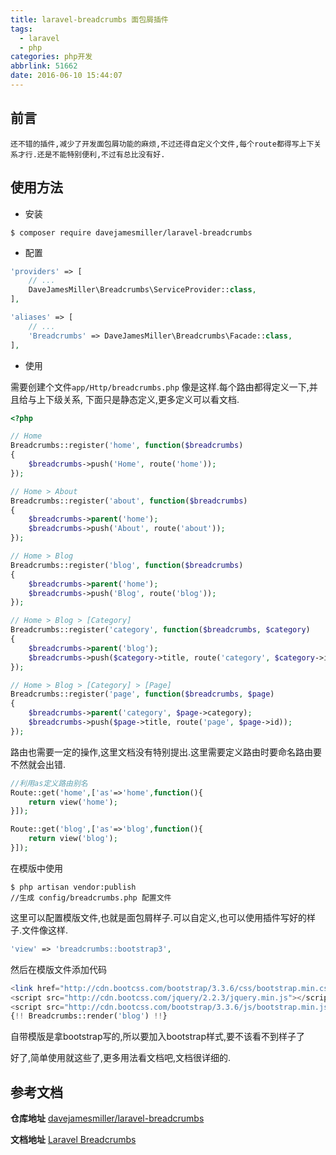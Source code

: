 ```yaml
---
title: laravel-breadcrumbs 面包屑插件
tags:
  - laravel
  - php
categories: php开发
abbrlink: 51662
date: 2016-06-10 15:44:07
---
```


## 前言
    还不错的插件,减少了开发面包屑功能的麻烦,不过还得自定义个文件,每个route都得写上下关系才行.还是不能特别便利,不过有总比没有好.
    
## 使用方法
- 安装
```
$ composer require davejamesmiller/laravel-breadcrumbs
```
<!--more-->

- 配置
```php
'providers' => [
    // ...
    DaveJamesMiller\Breadcrumbs\ServiceProvider::class,
],

'aliases' => [
    // ...
    'Breadcrumbs' => DaveJamesMiller\Breadcrumbs\Facade::class,
],
```

- 使用

需要创建个文件`app/Http/breadcrumbs.php` 像是这样.每个路由都得定义一下,并且给与上下级关系,
下面只是静态定义,更多定义可以看文档.
```php
<?php

// Home
Breadcrumbs::register('home', function($breadcrumbs)
{
    $breadcrumbs->push('Home', route('home'));
});

// Home > About
Breadcrumbs::register('about', function($breadcrumbs)
{
    $breadcrumbs->parent('home');
    $breadcrumbs->push('About', route('about'));
});

// Home > Blog
Breadcrumbs::register('blog', function($breadcrumbs)
{
    $breadcrumbs->parent('home');
    $breadcrumbs->push('Blog', route('blog'));
});

// Home > Blog > [Category]
Breadcrumbs::register('category', function($breadcrumbs, $category)
{
    $breadcrumbs->parent('blog');
    $breadcrumbs->push($category->title, route('category', $category->id));
});

// Home > Blog > [Category] > [Page]
Breadcrumbs::register('page', function($breadcrumbs, $page)
{
    $breadcrumbs->parent('category', $page->category);
    $breadcrumbs->push($page->title, route('page', $page->id));
});
```

路由也需要一定的操作,这里文档没有特别提出.这里需要定义路由时要命名路由要不然就会出错.
```php
//利用as定义路由别名
Route::get('home',['as'=>'home',function(){
    return view('home');
}]);

Route::get('blog',['as'=>'blog',function(){
    return view('blog');
}]);
```

在模版中使用
```
$ php artisan vendor:publish
//生成 config/breadcrumbs.php 配置文件
```
这里可以配置模版文件,也就是面包屑样子.可以自定义,也可以使用插件写好的样子.文件像这样.
```php
'view' => 'breadcrumbs::bootstrap3',
```

然后在模版文件添加代码
```php
<link href="http://cdn.bootcss.com/bootstrap/3.3.6/css/bootstrap.min.css" rel="stylesheet">
<script src="http://cdn.bootcss.com/jquery/2.2.3/jquery.min.js"></script>
<script src="http://cdn.bootcss.com/bootstrap/3.3.6/js/bootstrap.min.js"></script>
{!! Breadcrumbs::render('blog') !!}
```
自带模版是拿bootstrap写的,所以要加入bootstrap样式,要不该看不到样子了

好了,简单使用就这些了,更多用法看文档吧,文档很详细的.

## 参考文档

**仓库地址**
[davejamesmiller/laravel-breadcrumbs](https://github.com/davejamesmiller/laravel-breadcrumbs/blob/master/docs/start.rst)

**文档地址**
[Laravel Breadcrumbs](http://laravel-breadcrumbs.davejamesmiller.com/en/latest/start.html)